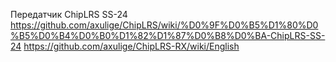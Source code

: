 Передатчик ChipLRS SS-24 https://github.com/axulige/ChipLRS/wiki/%D0%9F%D0%B5%D1%80%D0%B5%D0%B4%D0%B0%D1%82%D1%87%D0%B8%D0%BA-ChipLRS-SS-24
https://github.com/axulige/ChipLRS-RX/wiki/English
